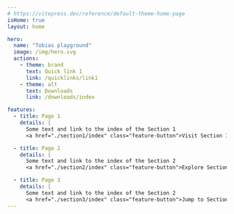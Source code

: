 ```yaml
---
# https://vitepress.dev/reference/default-theme-home-page
isHome: true
layout: home

hero:
  name: "Tobias playground"
  image: /img/hero.svg
  actions:
    - theme: brand
      text: Quick link 1
      link: /quicklinks/link1
    - theme: alt
      text: Downloads
      link: /downloads/index

features:
  - title: Page 1
    details: |
      Some text and link to the index of the Section 1
      <a href="./section1/index" class="feature-button">Visit Section 1 &gt;</a>

  - title: Page 2
    details: |
      Some text and link to the index of the Section 2
      <a href="./section2/index" class="feature-button">Explore Section 2 &gt;</a>

  - title: Page 3
    details: |
      Some text and link to the index of the Section 2
      <a href="./section3/index" class="feature-button">Jump to Section 3 &gt;</a>
---
```

